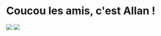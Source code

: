 # Coucou les amis, c'est Allan !

<img src="https://github-readme-stats.vercel.app/api?username=hhhallan&show_icons=true&theme=gruvbox" />

<img src="https://github-readme-stats.vercel.app/api/top-langs/?username=hhhallan&layout=compact" />
